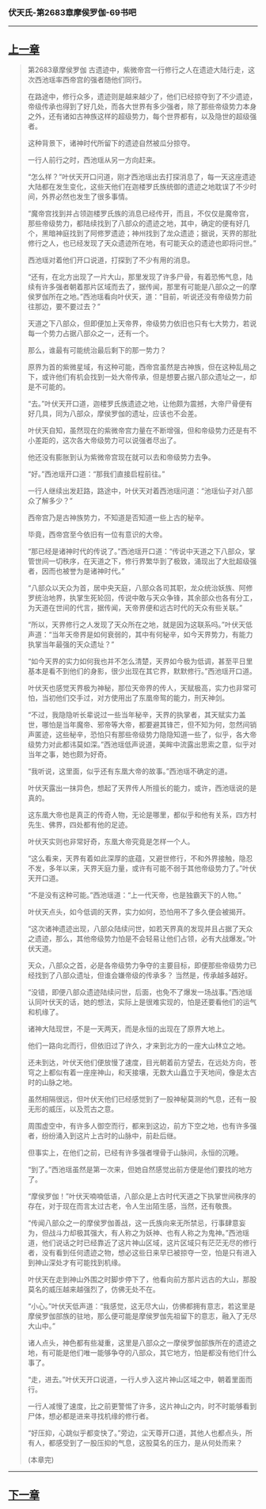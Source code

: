 ### 伏天氏-第2683章摩侯罗伽-69书吧

--------
[上一章](./1562a50efa5fac15232d2466bac06df1.md)
--------


>
>
>
>第2683章摩侯罗伽
>古遗迹中，紫微帝宫一行修行之人在遗迹大陆行走，这次西池瑶率西帝宫的强者随他们同行。
>
>在路途中，修行众多，遗迹则是越来越少了，他们已经掠夺到了不少遗迹，帝级传承也得到了好几处，而各大世界有多少强者，除了那些帝级势力本身之外，还有诸如古神族这样的超级势力，每个世界都有，以及隐世的超级强者。
>
>这种背景下，诸神时代所留下的遗迹自然被瓜分掠夺。
>
>一行人前行之时，西池瑶从另一方向赶来。
>
>“怎么样？”叶伏天开口问道，刚才西池瑶出去打探消息了，每一天这座遗迹大陆都在发生变化，这些天他们在迦楼罗氏族统御的遗迹之地耽误了不少时间，外界必然也发生了很多事情。
>
>“魔帝宫找到并占领迦楼罗氏族的消息已经传开，而且，不仅仅是魔帝宫，那些帝级势力，都陆续找到了八部众的遗迹之地，其中，确定的便有好几个，黑暗神庭找到了阿修罗遗迹；神州找到了龙众遗迹；据说，天界的那批修行之人，也已经发现了天众遗迹所在地，有可能天众的遗迹也即将问世。”
>
>西池瑶对着他们开口说道，打探到了不少有用的消息。
>
>“还有，在北方出现了一片大山，那里发现了许多尸骨，有着恐怖气息，陆续有许多强者朝着那片区域而去了，据传闻，那里有可能是八部众之一的摩侯罗伽所在之地。”西池瑶看向叶伏天，道：“目前，听说还没有帝级势力前往那边，要不要过去？”
>
>天道之下八部众，但即便加上天帝界，帝级势力依旧也只有七大势力，若说每一个势力占据八部众之一，还有一个。
>
>那么，谁最有可能统治最后剩下的那一势力？
>
>原界为首的紫微星域，有这种可能，西帝宫虽然是古神族，但在这种乱局之下，或许他们有机会找到一处大帝传承，但是想要占据八部众遗址之一，却是不可能的。
>
>“去。”叶伏天开口道，迦楼罗氏族遗迹之地，让他颇为震撼，大帝尸骨便有好几具，同为八部众，摩侯罗伽的遗址，应该也不会差。
>
>叶伏天自知，虽然现在的紫微帝宫力量在不断增强，但和帝级势力还是有不小差距的，这次各大帝级势力可以说强者尽出了。
>
>他还没有膨胀到认为紫微帝宫现在就可以去和帝级势力去争。
>
>“好。”西池瑶开口道：“那我们直接启程前往。”
>
>一行人继续出发赶路，路途中，叶伏天对着西池瑶问道：“池瑶仙子对八部众了解多少？”
>
>西帝宫乃是古神族势力，不知道是否知道一些上古的秘辛。
>
>毕竟，西帝宫至今依旧有一位有意识的大帝。
>
>“那已经是诸神时代的传说了。”西池瑶开口道：“传说中天道之下八部众，掌管世间一切秩序，在天道之下，修行界繁华到了极致，涌现出了大批超级强者，因而也被誉为是诸神时代。”
>
>“八部众以天众为首，居中央天庭，八部众各司其职，龙众统治妖族、阿修罗统治地界，执掌生死轮回，传说中敢与天众争锋，其余部众也各有分工，为天道在世间的代言，据传闻，天帝界便和远古时代的天众有些关联。”
>
>“所以，天界修行之人发现了天众所在之地，就是因为这联系吗。”叶伏天低声道：“当年天帝界是如何衰弱的，其中有何秘辛，如今天界势力，有能力执掌当年最强的天众遗址？”
>
>“如今天界的实力如何我也并不怎么清楚，天界如今极为低调，甚至平日里基本是看不到他们的身影，很少出现在其它界，默默修行。”西池瑶开口道。
>
>叶伏天也感觉天界极为神秘，那位天帝界的传人，天赋极高，实力也非常可怕，当初他们交手过，对方使用出了东凰帝鸳的能力，刑天神剑。
>
>“不过，我隐隐听长辈说过一些当年秘辛，天界的执掌者，其天赋实力盖世，哪怕是当年魔帝、邪帝等大帝，都要避其锋芒，但不知为何，忽然间销声匿迹，这些秘辛，恐怕只有那些帝级势力隐隐知道一些了，似乎，各大帝级势力对此都讳莫如深。”西池瑶低声说道，美眸中流露出思索之意，似乎对当年之事，她也颇为好奇。
>
>“我听说，这里面，似乎还有东凰大帝的故事。”西池瑶不确定的道。
>
>叶伏天露出一抹异色，想起了天界传人所擅长的能力，或许，西池瑶说的是真的。
>
>这东凰大帝也是真正的传奇人物，无论是哪里，都似乎和他有关系，四方村先生、佛界，四处都有他的足迹。
>
>叶伏天实则也非常好奇，东凰大帝究竟是怎样一个人。
>
>“这么看来，天界有着如此深厚的底蕴，又避世修行，不和外界接触，隐忍不发，多年以来，天界天庭力量，或许有可能不弱于其他帝级势力了。”叶伏天开口道。
>
>“不是没有这种可能。”西池瑶道：“上一代天帝，也是独霸天下的人物。”
>
>叶伏天点头，如今低调的天界，实力如何，恐怕用不了多久便会被揭开。
>
>“这次诸神遗迹出现，八部众陆续问世，如若天界真的发现并且占据了天众之遗迹，那么，其他帝级势力怕是不会轻易让他们占领，必有大战爆发。”叶伏天道。
>
>天众，八部众之首，必是各帝级势力争夺的主要目标，即便那些帝级势力已经找到了八部众遗址，但谁会嫌帝级的传承多？
>当然是，传承越多越好。
>
>“没错，即便八部众遗迹陆续问世，后面，也免不了爆发一场战事。”西池瑶认同叶伏天的话，她的想法，实际上是很难实现的，怕是还要看他们的运气和机缘了。
>
>诸神大陆现世，不是一天两天，而是永恒的出现在了原界大地上。
>
>他们一路向北而行，但依旧过了许久，才来到北方的一座大山林立之地。
>
>还未到达，叶伏天他们便放慢了速度，目光朝着前方望去，在远处方向，苍穹之上都似有着一座座神山，和天接壤，无数大山矗立于天地间，像是太古时的山脉之地。
>
>虽然相隔很远，但叶伏天他们已经感觉到了一股神秘莫测的气息，还有一股无形的威压，以及荒古之意。
>
>周围虚空中，有许多人御空而行，都来到这边，前方下空之地，也有许多强者，纷纷涌入到这片上古时的山脉中，前赴后继。
>
>但事实上，在他们之前，已经有许多强者埋骨于山脉间，永恒的沉睡。
>
>“到了。”西池瑶虽然是第一次来，但她自然感觉出前方便是他们要找的地方了。
>
>“摩侯罗伽！”叶伏天喃喃低语，八部众是上古时代天道之下执掌世间秩序的存在，对于现在而言太过古老，令人生出陌生感，当然，还有敬畏。
>
>“传闻八部众之一的摩侯罗伽善战，这一氏族向来无所禁忌，行事肆意妄为，但战斗力却极其强大，有人称之为妖神、也有人称之为鬼神。”西池瑶道，他们说话之时已经靠近了这片神山区域，这片区域只有茫茫无尽的修行者，没有看到任何遗迹之物，想必这些日来早已被掠夺一空，怕是只有进入到神山深处才有可能找到机缘。
>
>叶伏天在走到神山外围之时脚步停下了，他看向前方那片远古的大山，那股莫名的威压越来越强烈了，仿佛无处不在。
>
>“小心。”叶伏天低声道：“我感觉，这无尽大山，仿佛都拥有意志，若这里是摩侯罗伽部族的驻地，那么便可能是摩侯罗伽先祖留下的意志，融入了无尽大山中。”
>
>诸人点头，神色都有些凝重，这里是八部众之一摩侯罗伽部族所在的遗迹之地，有可能是他们唯一能够争夺的八部众，其它地方，怕是都没有他们什么事了。
>
>“走，进去。”叶伏天开口说道，一行人步入这片神山区域之中，朝着里面而行。
>
>一行人减慢了速度，比之前更警惕了许多，这片神山之内，时不时能够看到尸体，想必都是进来寻找机缘的修行者。
>
>“好压抑，心跳似乎都变快了。”旁边，尘天尊开口道，其他人也都点头，所有人，都感受到了一股压抑的气息，这股莫名的压力，是从何处而来？
>
>(本章完)
>
>

--------
[下一章](./c5d97b3fc549499520869126a3ff4bf5.md)
--------
